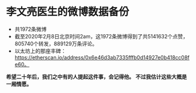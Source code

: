 # 李文亮医生的微博数据备份

* 共1972条微博
* 截至2020年2月8日北京时间2am，这1972条微博得到了共5141632个点赞，805740个转发，889129万条评论。
* 以太坊上的那座丰碑：https://etherscan.io/address/0x6e46d3ab7335fffb0d14927e0b418cc08fe60。

**希望二十年后，我们之中有的人提起这件事，会记得他。**
**不过我估计这些大概是一厢情愿。**
